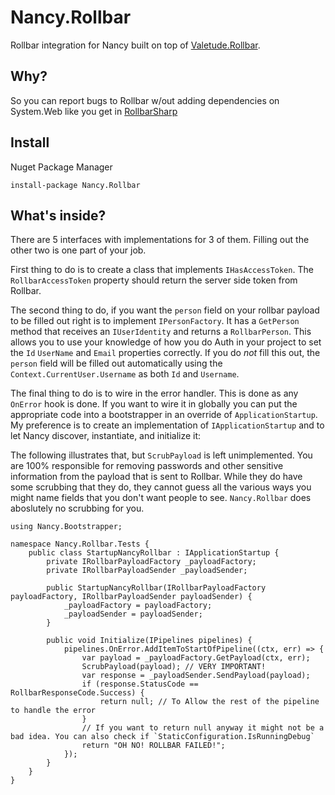 # Nancy.Rollbar

Rollbar integration for Nancy built on top of
[Valetude.Rollbar](https://github.com/Valetude/Valetude.Rollbar).

## Why?

So you can report bugs to Rollbar w/out adding dependencies on System.Web like
you get in [RollbarSharp](https://github.com/mroach/RollbarSharp)

## Install

Nuget Package Manager

    install-package Nancy.Rollbar

## What's inside?

There are 5 interfaces with implementations for 3 of them. Filling out the other
two is one part of your job.

First thing to do is to create a class that implements `IHasAccessToken`. The
`RollbarAccessToken` property should return the server side token from Rollbar.

The second thing to do, if you want the `person` field on your rollbar payload
to be filled out right is to implement `IPersonFactory`.  It has a `GetPerson`
method that receives an `IUserIdentity` and returns a `RollbarPerson`. This
allows you to use your knowledge of how you do Auth in your project to set the
`Id` `UserName` and `Email` properties correctly. If you do *not* fill this out,
the `person` field will be filled out automatically using the
`Context.CurrentUser.Username` as both `Id` and `Username`.

The final thing to do is to wire in the error handler. This is done as any
`OnError` hook is done.  If you want to wire it in globally you can put the
appropriate code into a bootstrapper in an override of `ApplicationStartup`. My
preference is to create an implementation of `IApplicationStartup` and to let
Nancy discover, instantiate, and initialize it:

The following illustrates that, but `ScrubPayload` is left unimplemented. You
are 100% responsible for removing passwords and other sensitive information from the
payload that is sent to Rollbar. While they do have some scrubbing that they do, they
cannot guess all the various ways you might name fields that you don't want people to
see. `Nancy.Rollbar` does aboslutely no scrubbing for you.


    using Nancy.Bootstrapper;

    namespace Nancy.Rollbar.Tests {
        public class StartupNancyRollbar : IApplicationStartup {
            private IRollbarPayloadFactory _payloadFactory;
            private IRollbarPayloadSender _payloadSender;

            public StartupNancyRollbar(IRollbarPayloadFactory payloadFactory, IRollbarPayloadSender payloadSender) {
                _payloadFactory = payloadFactory;
                _payloadSender = payloadSender;
            }

            public void Initialize(IPipelines pipelines) {
                pipelines.OnError.AddItemToStartOfPipeline((ctx, err) => {
                    var payload = _payloadFactory.GetPayload(ctx, err);
                    ScrubPayload(payload); // VERY IMPORTANT!
                    var response = _payloadSender.SendPayload(payload);
                    if (response.StatusCode == RollbarResponseCode.Success) {
                        return null; // To Allow the rest of the pipeline to handle the error
                    }
                    // If you want to return null anyway it might not be a bad idea. You can also check if `StaticConfiguration.IsRunningDebug`
                    return "OH NO! ROLLBAR FAILED!";
                });
            }
        }
    }
